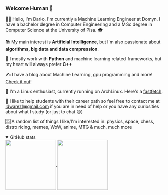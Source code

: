 ### Welcome Human 🤖

<!--
**DWarez/DWarez** is a ✨ _special_ ✨ repository because its `README.md` (this file) appears on your GitHub profile.

Here are some ideas to get you started:

- 🔭 I’m currently working on ...
- 🌱 I’m currently learning ...
- 👯 I’m looking to collaborate on ...
- 🤔 I’m looking for help with ...
- 💬 Ask me about ...
- 📫 How to reach me: ...
- 😄 Pronouns: ...
- ⚡ Fun fact: ...
-->
🙋‍♂️ Hello, I'm Dario, I'm currently a Machine Learning Engineer at Domyn.
I have a bachelor degree in Computer Engineering and a MSc degree in Computer Science at the University of Pisa. 🎓

📚 My main interest is **Artificial Intelligence**, but I'm also passionate about **algorithms, big data and data compression**.

🔨 I mostly work with **Python** and machine learning related frameworks, but my heart will always prefer **C++**

✍️ I have a blog about Machine Learning, gpu programming and more! [Check it out](https://dwarez.github.io/)!

🐧 I'm a Linux enthusiast, currently running on ArchLinux. Here's a [fastfetch](https://i.postimg.cc/HkQRyJgX/snapshot-2024-09-25-17-32-45.png).

📧 I like to help students with their career path so feel free to contact me at ldwarezl@gmail.com if you are in need of help or you have any curiosities about what I study (or just to chat 😄)

🆒 A random list of things I like/I'm interested in: physics, space, chess, distro ricing, memes, WoW, anime, MTG & much, much more

<!-- GitHub stats -->
<details open>
  <summary>GitHub stats</summary>
  <div>
    <a href="https://github.com/anuraghazra/github-readme-stats">
      <img align="center" height=160 src="https://github-readme-stats.vercel.app/api?username=DWarez&count_private=false&show_icons=true&theme=dark">
    </a>
    <a href="https://github.com/anuraghazra/github-readme-stats">
      <img align="center" height=160 src="https://github-readme-stats.vercel.app/api/top-langs/?username=DWarez&hide=jupyter%20notebook&layout=compact&langs_count=10&theme=dark">
    </a>
  </div>
</details>
